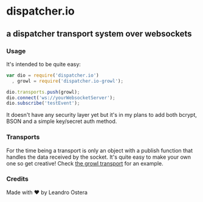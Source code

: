 # dispatcher.io
## a dispatcher transport system over websockets

### Usage 
It's intended to be quite easy:

```js
var dio = require('dispatcher.io')
  , growl = require('dispatcher.io-growl');

dio.transports.push(growl);
dio.connect('ws://yourWebsocketServer');
dio.subscribe('testEvent');
```

It doesn't have any security layer yet but it's in my plans to add both bcrypt, BSON and a simple key/secret auth method.

### Transports
For the time being a transport is only an object with a publish function that handles the data received by the socket. It's quite easy to make your own one so get creative! Check [the growl transport](https://github.com/leostera/dispatcher.io-growl) for an example.

### Credits
Made with :heart: by Leandro Ostera

